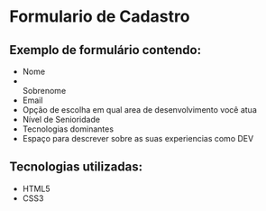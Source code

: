 # Formulario de Cadastro

## Exemplo de formulário contendo:
<ul>
  <li>Nome</li>
  <li></li>Sobrenome 
  <li>Email</li> 
  <li>Opção de escolha em qual area de desenvolvimento você atua</li>
  <li>Nível de Senioridade</li>
  <li>Tecnologias dominantes</li>
  <li>Espaço para descrever sobre as suas experiencias como DEV</li>
</ul>

## Tecnologias utilizadas:
<ul>
  <li>HTML5</li>
  <li>CSS3</li>
</ul>
